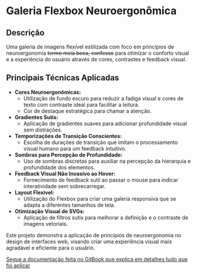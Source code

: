 # Galeria Flexbox Neuroergonômica

## Descrição

Uma galeria de imagens flexível estilizada com foco em princípios de neuroergonomia ~~termo meia boca, confesso~~ para otimizar o conforto visual e a experiência do usuário através de cores, contrastes e feedback visual.

## Principais Técnicas Aplicadas

- **Cores Neuroergonômicas:**
  - Utilização de fundo escuro para reduzir a fadiga visual e cores de texto com contraste ideal para facilitar a leitura. 
  - Cor de destaque estratégica para chamar a atenção.
- **Gradientes Sutis:** 
  - Aplicação de gradientes suaves para adicionar profundidade visual sem distrações.
- **Temporizações de Transição Conscientes:** 
  - Escolha de durações de transição que imitam o processamento visual humano para um feedback intuitivo.
- **Sombras para Percepção de Profundidade:** 
  - Uso de sombras discretas para auxiliar na percepção da hierarquia e profundidade dos elementos.
- **Feedback Visual Não Invasivo ao Hover:** 
  - Fornecimento de feedback sutil ao passar o mouse para indicar interatividade sem sobrecarregar.
- **Layout Flexível:** 
  - Utilização do Flexbox para criar uma galeria responsiva que se adapta a diferentes tamanhos de tela.
- **Otimização Visual de SVGs:** 
  - Aplicação de filtros sutis para melhorar a definição e o contraste de imagens vetoriais.

Este projeto demonstra a aplicação de princípios de neuroergonomia no design de interfaces web, visando criar uma experiência visual mais agradável e eficiente para o usuário.

[Segue a documentação feita no GitBook que explica em detalhes tudo que foi aplicar](https://senai-1.gitbook.io/senai.org/tarefas-senai/ldm/stylization/neuroergonomic-ui-design-a-color-and-interaction-optimization-approach)